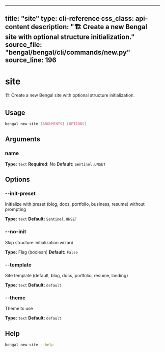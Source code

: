 
---
title: "site"
type: cli-reference
css_class: api-content
description: "🏗️  Create a new Bengal site with optional structure initialization."
source_file: "bengal/bengal/cli/commands/new.py"
source_line: 196
---

# site

🏗️  Create a new Bengal site with optional structure initialization.


## Usage

```bash
bengal new site [ARGUMENTS] [OPTIONS]
```

## Arguments

### name

**Type:** `text`
**Required:** No
**Default:** `Sentinel.UNSET`


## Options

### --init-preset

Initialize with preset (blog, docs, portfolio, business, resume) without prompting

**Type:** `text`
**Default:** `Sentinel.UNSET`

### --no-init

Skip structure initialization wizard

**Type:** Flag (boolean)
**Default:** `False`

### --template

Site template (default, blog, docs, portfolio, resume, landing)

**Type:** `text`
**Default:** `default`

### --theme

Theme to use

**Type:** `text`
**Default:** `default`





## Help

```bash
bengal new site --help
```